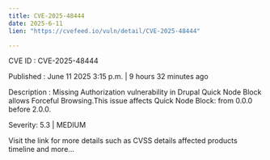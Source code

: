```yaml
---
title: CVE-2025-48444
date: 2025-6-11
lien: "https://cvefeed.io/vuln/detail/CVE-2025-48444"

---
```


CVE ID : CVE-2025-48444

Published :  June 11
2025
3:15 p.m. | 9 hours
32 minutes ago

Description : Missing Authorization vulnerability in Drupal Quick Node Block allows Forceful Browsing.This issue affects Quick Node Block: from 0.0.0 before 2.0.0.

Severity: 5.3 | MEDIUM

Visit the link for more details
such as CVSS details
affected products
timeline
and more...
